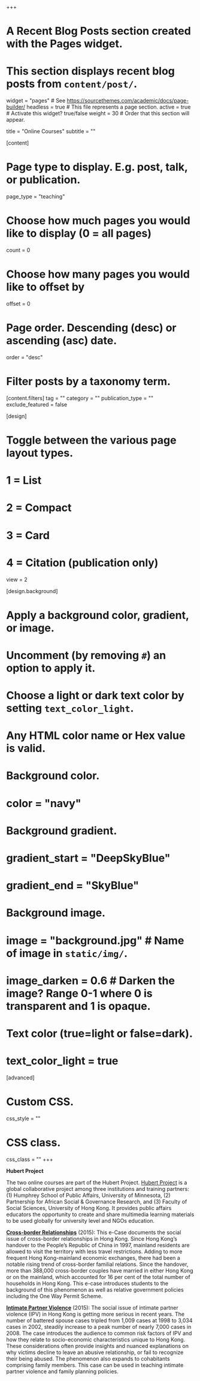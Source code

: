 +++
# A Recent Blog Posts section created with the Pages widget.
# This section displays recent blog posts from `content/post/`.

widget = "pages"  # See https://sourcethemes.com/academic/docs/page-builder/
headless = true  # This file represents a page section.
active = true  # Activate this widget? true/false
weight = 30  # Order that this section will appear.

title = "Online Courses"
subtitle = ""

[content]
  # Page type to display. E.g. post, talk, or publication.
  page_type = "teaching"
  
  # Choose how much pages you would like to display (0 = all pages)
  count = 0
  
  # Choose how many pages you would like to offset by
  offset = 0

  # Page order. Descending (desc) or ascending (asc) date.
  order = "desc"

  # Filter posts by a taxonomy term.
  [content.filters]
    tag = ""
    category = ""
    publication_type = ""
    exclude_featured = false
  
[design]
  # Toggle between the various page layout types.
  #   1 = List
  #   2 = Compact
  #   3 = Card
  #   4 = Citation (publication only)
  view = 2
  
[design.background]
  # Apply a background color, gradient, or image.
  #   Uncomment (by removing `#`) an option to apply it.
  #   Choose a light or dark text color by setting `text_color_light`.
  #   Any HTML color name or Hex value is valid.
  
  # Background color.
  # color = "navy"
  
  # Background gradient.
 # gradient_start = "DeepSkyBlue"
 # gradient_end = "SkyBlue"
  
  # Background image.
  # image = "background.jpg"  # Name of image in `static/img/`.
  # image_darken = 0.6  # Darken the image? Range 0-1 where 0 is transparent and 1 is opaque.

  # Text color (true=light or false=dark).
  # text_color_light = true  
  
[advanced]
 # Custom CSS. 
 css_style = ""
 
 # CSS class.
 css_class = ""
+++

**Hubert Project**

The two online courses are part of the Hubert Project. [Hubert Project](http://www.hubertproject.org/) is a global collaborative project among three institutions and training partners: (1) Humphrey School of Public Affairs, University of Minnesota, (2) Partnership for African Social & Governance Research, and (3) Faculty of Social Sciences, University of Hong Kong. It provides public affairs educators the opportunity to create and share multimedia learning materials to be used globally for university level and NGOs education.

**[Cross-border Relationships](https://hubertproject.org/hubert-material/381/)** (2015):
This e-Case documents the social issue of cross-border relationships in Hong Kong. Since Hong Kong’s handover to the People’s Republic of China in 1997, mainland residents are allowed to visit the territory with less travel restrictions. Adding to more frequent Hong Kong-mainland economic exchanges, there had been a notable rising trend of cross-border familial relations. Since the handover, more than 388,000 cross-border couples have married in either Hong Kong or on the mainland, which accounted for 16 per cent of the total number of households in Hong Kong. This e-case introduces students to the background of this phenomenon as well as relative government policies including the One Way Permit Scheme.

**[Intimate Partner Violence](https://hubertproject.org/hubert-material/380/)** (2015):
The social issue of intimate partner violence (IPV) in Hong Kong is getting more serious in recent years. The number of battered spouse cases tripled from 1,009 cases at 1998 to 3,034 cases in 2002, steadily increase to a peak number of nearly 7,000 cases in 2008. The case introduces the audience to common risk factors of IPV and how they relate to socio-economic characteristics unique to Hong Kong. These considerations often provide insights and nuanced explanations on why victims decline to leave an abusive relationship, or fail to recognize their being abused. The phenomenon also expands to cohabitants comprising family members. This case can be used in teaching intimate partner violence and family planning policies.

